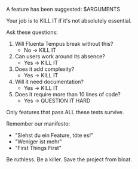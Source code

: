 A feature has been suggested: $ARGUMENTS

Your job is to KILL IT if it's not absolutely essential.

Ask these questions:

1. Will Fluenta Tempus break without this?
   - No → KILL IT
2. Can users work around its absence?
   - Yes → KILL IT  
3. Does it add complexity?
   - Yes → KILL IT
4. Will it need documentation?
   - Yes → KILL IT
5. Does it require more than 10 lines of code?
   - Yes → QUESTION IT HARD

Only features that pass ALL these tests survive.

Remember our manifesto:

- "Siehst du ein Feature, töte es!"
- "Weniger ist mehr"
- "First Things First"

Be ruthless. Be a killer. Save the project from bloat.
